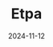 ---  
layout: startup_page  
title: "Etpa"  
id: "etpa.nl"  
permalink: "/etpaetpa.nl11122024/"  
website: "https://www.etpa.nl/en/"  
funding_round: ""  
funding_amount: "€5.5M"  
investors: "4impact capital, SET Ventures, ABN AMRO Sustainable Investment Fund (SIF)"  
about: "Etpa is a Dutch company operating a European Power Exchange for the short-term electricity market. It provides a platform for energy market participants to optimize their energy exposure through short-term trades in The Netherlands and Germany, offering access to Intraday, congestion management, and day-after trading markets. Etpa's platform is used by various market players, including battery companies and utility companies."  
markets: "Energy, CleanTech, Climate Tech, Brokerage, Other Energy Services"  
hq: "Amsterdam, Noord Holland, The Netherlands"  
founded_year: "2015"  
linkedin: "https://www.linkedin.com/company/etpa"  
twitter: ""  
instagram: ""  
facebook: ""  
crunchbase: "https://www.crunchbase.com/organization/etpa-cdc9"  
pitchbook: "https://pitchbook.com/profiles/company/437355-28"  

date_display: "12-Nov-2024"  
date: "2024-11-12"

# SEO Optimization  
meta_title: "Etpa -  Funding (€5.5M)"  
meta_description: "Etpa, Etpa is a Dutch company operating a European Power Exchange for the short-term electricity market. It provides a platform for energy market participan..."  
meta_keywords: "Etpa, Energy, CleanTech, Climate Tech, Brokerage, Other Energy Services,  funding"  
canonical_url: "https://startup.projectstartups.com/etpaetpa.nl11122024/"  
---